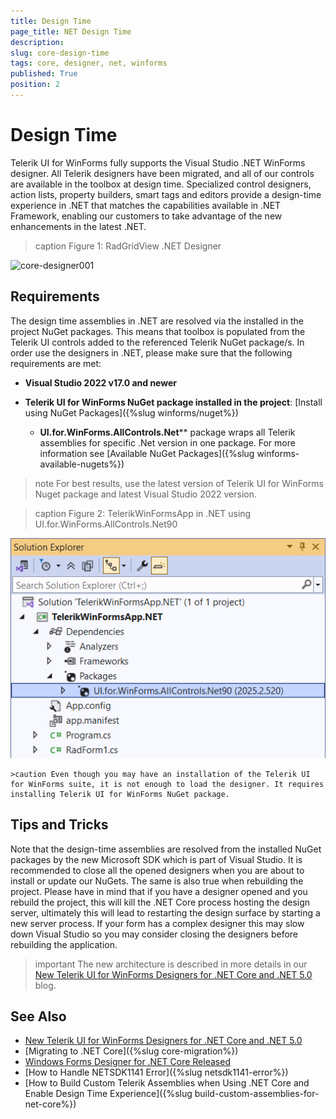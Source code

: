 ```yaml
---
title: Design Time 
page_title: NET Design Time
description:   
slug: core-design-time
tags: core, designer, net, winforms
published: True
position: 2
---
```


# Design Time

Telerik UI for WinForms fully supports the Visual Studio .NET WinForms designer. All Telerik designers have been migrated, and all of our controls are available in the toolbox at design time. Specialized control designers, action lists, property builders, smart tags and editors provide a design-time experience in .NET that matches the capabilities available in .NET Framework, enabling our customers to take advantage of the new enhancements in the latest .NET.

>caption Figure 1: RadGridView .NET Designer

![core-designer001](images/core-designer001.png)

## Requirements

The design time assemblies in .NET are resolved via the installed in the project NuGet packages. This means that toolbox is populated from the Telerik UI controls added to the referenced Telerik NuGet package/s. In order use the designers in .NET, please make sure that the following requirements are met:

*  **Visual Studio 2022 v17.0 and newer**
   
* **Telerik UI for WinForms NuGet package installed in the project**: [Install using NuGet Packages]({%slug winforms/nuget%})
    * **UI.for.WinForms.AllControls.Net**** package wraps all Telerik assemblies for specific .Net version in one package. For more information see [Available NuGet Packages]({%slug winforms-available-nugets%})

>note For best results, use the latest version of Telerik UI for WinForms Nuget package and latest Visual Studio 2022 version.

>caption Figure 2: TelerikWinFormsApp in .NET using UI.for.WinForms.AllControls.Net90

![core-designer002](images/core-designer002.png)
  
    >caution Even though you may have an installation of the Telerik UI for WinForms suite, it is not enough to load the designer. It requires installing Telerik UI for WinForms NuGet package.


## Tips and Tricks

Note that the design-time assemblies are resolved from the installed NuGet packages by the new Microsoft SDK which is part of Visual Studio. It is recommended to close all the opened designers when you are about to install or update our NuGets. The same is also true when rebuilding the project. Please have in mind that if you have a designer opened and you rebuild the project, this will kill the .NET Core process hosting the design server, ultimately this will lead to restarting the design surface by starting a new server process. If your form has a complex designer this may slow down Visual Studio so you may consider closing the designers before rebuilding the application. 

>important The new architecture is described in more details in our [New Telerik UI for WinForms Designers for .NET Core and .NET 5.0](https://www.telerik.com/blogs/new-telerik-ui-for-winforms-designers-dotnet-core-dotnet-5) blog.


## See Also

* [New Telerik UI for WinForms Designers for .NET Core and .NET 5.0](https://www.telerik.com/blogs/new-telerik-ui-for-winforms-designers-dotnet-core-dotnet-5)
* [Migrating to .NET Core]({%slug core-migration%})
* [Windows Forms Designer for .NET Core Released](https://devblogs.microsoft.com/dotnet/windows-forms-designer-for-net-core-released/)
* [How to Handle NETSDK1141 Error]({%slug netsdk1141-error%})
* [How to Build Custom Telerik Assemblies when Using .NET Core and Enable Design Time Experience]({%slug build-custom-assemblies-for-net-core%})
